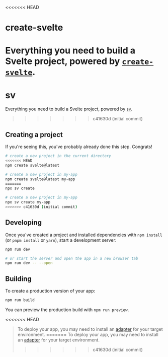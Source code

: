 <<<<<<< HEAD
# create-svelte

Everything you need to build a Svelte project, powered by [`create-svelte`](https://github.com/sveltejs/kit/tree/main/packages/create-svelte).
=======
# sv

Everything you need to build a Svelte project, powered by [`sv`](https://github.com/sveltejs/cli).
>>>>>>> c41630d (initial commit)

## Creating a project

If you're seeing this, you've probably already done this step. Congrats!

```bash
# create a new project in the current directory
<<<<<<< HEAD
npm create svelte@latest

# create a new project in my-app
npm create svelte@latest my-app
=======
npx sv create

# create a new project in my-app
npx sv create my-app
>>>>>>> c41630d (initial commit)
```

## Developing

Once you've created a project and installed dependencies with `npm install` (or `pnpm install` or `yarn`), start a development server:

```bash
npm run dev

# or start the server and open the app in a new browser tab
npm run dev -- --open
```

## Building

To create a production version of your app:

```bash
npm run build
```

You can preview the production build with `npm run preview`.

<<<<<<< HEAD
> To deploy your app, you may need to install an [adapter](https://kit.svelte.dev/docs/adapters) for your target environment.
=======
> To deploy your app, you may need to install an [adapter](https://svelte.dev/docs/kit/adapters) for your target environment.
>>>>>>> c41630d (initial commit)
